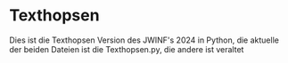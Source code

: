 # Texthopsen

Dies ist die Texthopsen Version des JWINF's 2024 in Python, die aktuelle der beiden Dateien ist die Texthopsen.py, die andere ist veraltet
